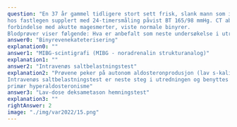 ```yaml
---
question: "En 37 år gammel tidligere stort sett frisk, slank mann som ikke bruker medisiner, får ved rutinekontroll
hos fastlegen supplert med 24-timersmåling påvist BT 165/98 mmHg. CT abdomen tatt året før i
forbindelse med akutte magesmerter, viste normale binyrer.
Blodprøver viser følgende: Hva er anbefalt som neste undersøkelse i utredningen?"
answer0: "Binyrevenekateterisering"
explanation0: ""
answer1: "MIBG-scintigrafi (MIBG - noradrenalin strukturanalog)"
explanation1: ""
answer2: "Intravenøs saltbelastningstest"
explanation2: "Prøvene peker på autonom aldosteronprodusjon (lav s-kalium, høy aldosteron/renin ratio)
Intravenøs saltbelastningstest er neste steg i utredningen og benyttes til å bekrefte diagnosen
primær hyperaldosteronisme"
answer3: "Lav-dose deksametason hemningstest"
explanation3: ""
rightAnswer: 2
image: "./img/var2022/15.png"
---
```



